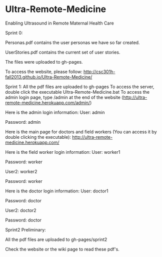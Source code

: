 Ultra-Remote-Medicine
=====================

Enabling Ultrasound in Remote Maternal Health Care

Sprint 0:

Personas.pdf contains the user personas we have so far created.

UserStories.pdf contains the current set of user stories.

The files were uploaded to gh-pages.

To access the website, please follow: http://csc301h-fall2013.github.io/Ultra-Remote-Medicine/

Sprint 1:
All the pdf files are uploaded to gh-pages
To access the server, double click the executable Ultra-Remote-Medicine.bat
To access the admin login page, type /admin at the end of the website (http://ultra-remote-medicine.herokuapp.com/admin/)

Here is the admin login information:
User: admin

Password: admin

Here is the main page for doctors and field workers (You can access it by double clicking the executable):
http://ultra-remote-medicine.herokuapp.com/

Here is the field worker login information:
User: worker1

Password: worker

User2: worker2

Password: worker

Here is the doctor login information:
User: doctor1

Password: doctor

User2: doctor2

Password: doctor

Sprint2 Preliminary:

All the pdf files are uploaded to gh-pages/sprint2

Check the website or the wiki page to read these pdf's.
